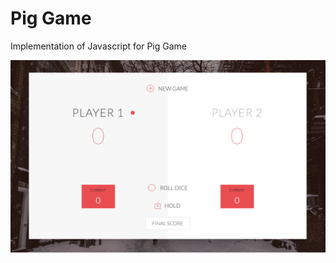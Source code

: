 # Pig Game 

Implementation of Javascript for Pig Game

![Alt text](/readme.jpg?raw=true "Read Me Img")
